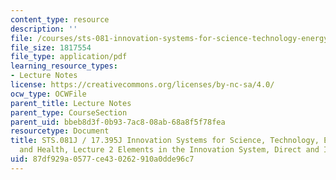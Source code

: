 ```yaml
---
content_type: resource
description: ''
file: /courses/sts-081-innovation-systems-for-science-technology-energy-manufacturing-and-health-spring-2017/87df929a0577ce430262910a0dde96c7_MITSTS_081JS17_lec2.pdf
file_size: 1817554
file_type: application/pdf
learning_resource_types:
- Lecture Notes
license: https://creativecommons.org/licenses/by-nc-sa/4.0/
ocw_type: OCWFile
parent_title: Lecture Notes
parent_type: CourseSection
parent_uid: bbeb8d3f-0b93-7ac8-08ab-68a8f5f78fea
resourcetype: Document
title: STS.081J / 17.395J Innovation Systems for Science, Technology, Energy, Manufacturing,
  and Health, Lecture 2 Elements in the Innovation System, Direct and Indirect
uid: 87df929a-0577-ce43-0262-910a0dde96c7
---
```

